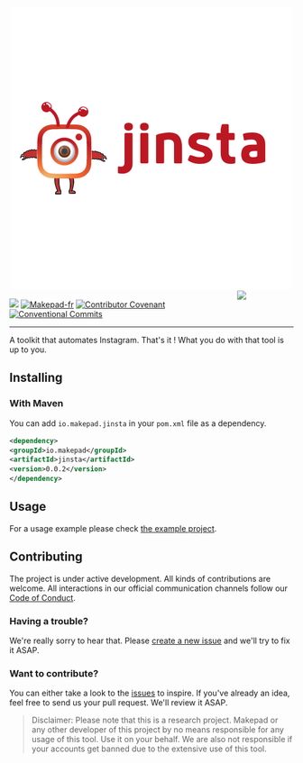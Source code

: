 <div align="center">
	<img src="https://github.com/Makepad-fr/jinsta/blob/master/icon.png?raw=true" alt="Image" />
</div>

<a href="https://foojay.io/today/works-with-openjdk">
<img align="right"
src="https://github.com/foojayio/badges/raw/main/works_with_openjdk/Works-with-OpenJDK.png"   
width="100">
</a>

![](https://maven-badges.herokuapp.com/maven-central/io.makepad/jinsta/badge.png?style=plastic)
[![Makepad-fr](https://circleci.com/gh/Makepad-fr/jinsta.svg?style=svg)](https://app.circleci.com/pipelines/github/Makepad-fr/jinsta)
[![Contributor Covenant](https://img.shields.io/badge/Contributor%20Covenant-2.1-4baaaa.svg)](code_of_conduct.md)
[![Conventional Commits](https://img.shields.io/badge/Conventional%20Commits-1.0.0-yellow.svg)](https://conventionalcommits.org)

---


A toolkit that automates Instagram. That's it ! What you do with that tool is up to you.

## Installing

### With Maven

You can add `io.makepad.jinsta` in your `pom.xml` file as a dependency.

```xml
<dependency>
<groupId>io.makepad</groupId>
<artifactId>jinsta</artifactId>
<version>0.0.2</version>
</dependency>
```

## Usage

For a usage example please check  [the example project](./example).

## Contributing

The project is under active development. All kinds of contributions are welcome.
All interactions in our official communication channels follow our [Code of Conduct](./CODE_OF_CONDUCT.md).
### Having a trouble?

We're really sorry to hear that. Please [create a new issue](https://www.github.com/Makepad-fr/jinsta/issues/new) and we'll try to fix it ASAP.

### Want to contribute?

You can either take a look to the [issues](https://github.com/Makepad-fr/jinsta/issues) to inspire. If you've already an idea, feel free to send us your pull request. We'll review it ASAP. 

> Disclaimer: Please note that this is a research project. Makepad or any other developer of this project by no means responsible for any usage of this tool. Use it on your behalf. We are also not responsible if your accounts get banned due to the extensive use of this tool.
